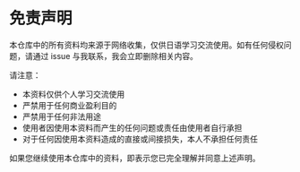 # 免责声明

本仓库中的所有资料均来源于网络收集，仅供日语学习交流使用。如有任何侵权问题，请通过 issue 与我联系，我会立即删除相关内容。

请注意：
- 本资料仅供个人学习交流使用
- 严禁用于任何商业盈利目的
- 严禁用于任何非法用途
- 使用者因使用本资料而产生的任何问题或责任由使用者自行承担
- 对于任何因使用本资料造成的直接或间接损失，本人不承担任何责任

如果您继续使用本仓库中的资料，即表示您已完全理解并同意上述声明。
